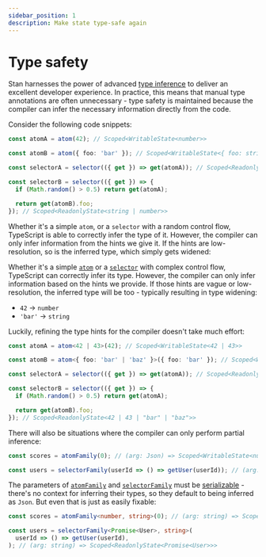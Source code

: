 ```yaml
---
sidebar_position: 1
description: Make state type-safe again
---
```


# Type safety

Stan harnesses the power of advanced [type inference](https://www.typescriptlang.org/docs/handbook/type-inference.html) to deliver an excellent developer experience. In practice, this means that manual type annotations are often unnecessary - type safety is maintained because the compiler can infer the necessary information directly from the code.

Consider the following code snippets:

```ts
const atomA = atom(42); // Scoped<WritableState<number>>

const atomB = atom({ foo: 'bar' }); // Scoped<WritableState<{ foo: string }>>

const selectorA = selector(({ get }) => get(atomA)); // Scoped<ReadonlyState<number>>

const selectorB = selector(({ get }) => {
  if (Math.random() > 0.5) return get(atomA);

  return get(atomB).foo;
}); // Scoped<ReadonlyState<string | number>>
```

Whether it's a simple `atom`, or a `selector` with a random control flow, TypeScript is able to correctly infer the type of it. However, the compiler can only infer information from the hints we give it. If the hints are low-resolution, so is the inferred type, which simply gets widened:

Whether it's a simple [`atom`](../api/atom.md) or a [`selector`](../api/selector.md) with complex control flow, TypeScript can correctly infer its type. However, the compiler can only infer information based on the hints we provide. If those hints are vague or low-resolution, the inferred type will be too - typically resulting in type widening:

- `42` → `number`
- `'bar'` → `string`

Luckily, refining the type hints for the compiler doesn't take much effort:

```ts
const atomA = atom<42 | 43>(42); // Scoped<WritableState<42 | 43>>

const atomB = atom<{ foo: 'bar' | 'baz' }>({ foo: 'bar' }); // Scoped<WritableState<{ foo: "bar" | "baz" }>>

const selectorA = selector(({ get }) => get(atomA)); // Scoped<ReadonlyState<42 | 43>>

const selectorB = selector(({ get }) => {
  if (Math.random() > 0.5) return get(atomA);

  return get(atomB).foo;
}); // Scoped<ReadonlyState<42 | 43 | "bar" | "baz">>
```

There will also be situations where the compiler can only perform partial inference:

```ts
const scores = atomFamily(0); // (arg: Json) => Scoped<WritableState<number>>

const users = selectorFamily(userId => () => getUser(userId)); // (arg: Json) => Scoped<ReadonlyState<Promise<User>>>
```

The parameters of [`atomFamily`](../api/atomFamily.md) and [`selectorFamily`](../api/selectorFamily.md) must be [serializable](./param-serialization.md) - there's no context for inferring their types, so they default to being inferred as `Json`. But even that is just as easily fixable:

```ts
const scores = atomFamily<number, string>(0); // (arg: string) => Scoped<WritableState<number>>

const users = selectorFamily<Promise<User>, string>(
  userId => () => getUser(userId),
); // (arg: string) => Scoped<ReadonlyState<Promise<User>>>
```
